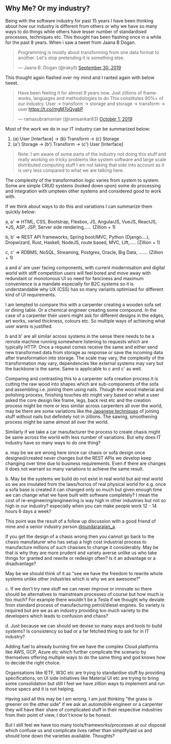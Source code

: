 ## Why Me? Or my industry?

Being with the software industry for past 15 years I have been thinking about how our industry is different from others
or why we have so many ways to do things while others have lesser number of standardised processes, techniques etc. This thought has been flashing once in a while for the past 8 years. When i saw a tweet from Jaana B Dogan.
<blockquote class="twitter-tweet"><p lang="en" dir="ltr">Programming is mostly about transforming from one data format to another. Let&#39;s stop pretending it is something else.</p>&mdash; Jaana B. Dogan (@rakyll) <a href="https://twitter.com/rakyll/status/1178723806128549889?ref_src=twsrc%5Etfw">September 30, 2019</a></blockquote> <script async src="https://platform.twitter.com/widgets.js" charset="utf-8"></script>

This thought again flashed over my mind and I ranted again with below tweet.

<blockquote class="twitter-tweet"><p lang="en" dir="ltr">Have been feeling it for almost 8 years now. Just zillions of frameworks, languages and methodologies to do This constitutes 90%+ of our industry. User -&gt; transform -&gt; storage and storage -&gt; transform -&gt; user <a href="https://t.co/mgM7oQyabP">https://t.co/mgM7oQyabP</a></p>&mdash; ramasubramanian (@ramsankar83) <a href="https://twitter.com/ramsankar83/status/1178837218816741376?ref_src=twsrc%5Etfw">October 1, 2019</a></blockquote> <script async src="https://platform.twitter.com/widgets.js" charset="utf-8"></script>

Most of the work we do in our IT industry can be summarized below:
1. (a) User [Interface] -> (b) Transform -> (c) Storage 
2. (a') Storage -> (b') Transform -> (c') User [Interface]

> Note: I am aware of some parts of the industry not doing this stuff and really working on tricky problems like system software and large scale distributed computing stuff I am not taking that side into account as it is very less compared to what we are talking here.

The complexity of the transformation logic varies from system to system. Some are simple CRUD systems (looked down upon) some do processing and integration with umpteen other systems and considered good to work with. 

If we think about ways to do this and variations I can summarize them quickly below:

a, a' => HTML, CSS, Bootstrap, Flexbox, JS, AngularJS, VueJS, ReactJS, *JS, ASP, JSP, Server side rendering,..... (Zillion + 1)

b, b' => REST API frameworks, Spring boot/MVC, Python (Django....), Dropwizard, Rust, Haskell, NodeJS, route based, MVC, Lift,..... (Zillion + 1)

c, c' => RDBMS, NoSQL, Streaming, Postgres, Oracle, Big Data, ....... (Zillion + 1)

a and a' are user facing components, with current modernisation and digital world with stiff competition users will feel bored and move away with redundant or monotonous UI so need for fanciness and maximum convenience is a mandate especially for B2C systems so it is understandable why UX (CSS) has so many variants optimised for different kind of UI requirements. 

I am tempted to compare this with a carpenter creating a wooden sofa set or dining table. Or a chemical engineer creating some compound. In the case of a carpenter their users might ask for different designs in the edges, art works, varied thickness, colours etc. So multiple ways of achieving what user wants is justified.

b and b' are all similar across systems in the sense there needs to be a remote machine running somewhere listening to requests which are typically HTTP. Once a request comes receive the same and either send new transformed data from storage as response or save the incoming data after transformation into storage. The scale may vary, the complexity of the transformation may vary, dependencies like external systems may vary but the backbone is the same. Same is applicable to c and c' as well.

Comparing and contrasting this to a carpenter sofa creation process it is cutting the raw wood into shapes which are sub-components of the sofa and assembling i.e. joining them using nails. Though the wood material and polishing process, finishing touches etc might vary based on what a user asked the core design like frame, legs, back rest etc and the creation process might be more or less similar across carpenters all over the world, may be there are some variations like the [Japanese techniques](https://www.demilked.com/ancient-japanese-carpentry-techniques-kobayashi-kenkou/) of joining stuff without nails but definitely not in zillions. The sawing, smoothening process might be same almost all over the world. 

Similarly if we take a car manufacturer the process to create chasis might be same across the world with less number of variations. But why does IT industry have so many ways to do one thing? 

a. may be we are wrong here since car chasis or sofa design once designed/created never changes but the REST APIs we develop keep changing over time due to business requirements. Even if there are changes it does not warrant so many variations to achieve the same result. 

b. May be the systems we build do not exist in real world but aid real world so we are insulated from the laws/horros of real physical world for e.g. once a sofa base is created it can changed only so much but given enough time we can change what we have built with software completely? I mean the cost of re-engineering/engineering is way high in other industries but not so high in our industry? especially when you can make people work 12 - 14 hours 6 days a week? 

This point was the result of a follow up discussion with a good friend of mine and a senior industry person [@sundararajan_a](https://twitter.com/sundararajan_a). 

If you get the design of a chasis wrong then you cannot go back to the chasis manufaturer who has setup a high cost industrial process to manufacture millions of such chasises to change it considerably. May be that is why they are more prudent and variety averse unlike us who take things for granted and rewrite or redesign often? Is it an advantage or a disadvantage? 

May be we should think of it as "see we have the freedom to rewrite whole systems unlike other industries which is why we are awesome?"

c. If we don't try new stuff we can never improve or innovate so there should be alternatives to mainstream processes of course but how much is too much? For example there wouldn't be a Tesla if we thought why deviate from standard process of manufacturing petrol/diesel engines. So variety is required but are we as an industry providing too much variety to the developers which leads to confusion and chaos? 

d. Just because we can should we devise so many ways and tools to build systems? Is consistency so bad or a far fetched thing to ask for in IT industry?

Adding fuel to already burning fire we have the complex Cloud platforms like AWS, GCP, Azure etc which further complicate the scenario by themselves offering multiple ways to do the same thing and god knows how to decide the right choice. 

Organisations like IETF, W3C etc are trying to standardise stuff by providing specifications, on UI side initiatives like Material UI etc are trying to bring some consolidation but still I feel we have zillion ways to implement and run those specs and it is not helping. 

Having said all this may be I am wrong, I am just thinking "the grass is greener on the other side" if we ask an automobile engineer or a carpenter they will have their share of complicated stuff in their respective industries from their point of view, I don't know to be honest. 

But I still feel we have too many tools/frameworks/processes at our disposal which confuse us and complicate lives rather than simplify/aid us and should tone down the varieties available. Thoughts?